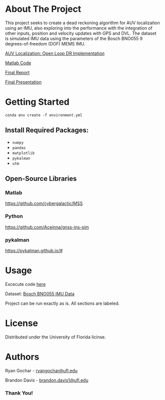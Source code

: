 # About The Project 
This project seeks to create a dead reckoning algorithm for AUV localization using an IMU, also exploring into the performance with the integration of other inputs, position and velocity updates with GPS and DVL.  The dataset is simulated IMU data using the parameters of the Bosch BNO055 9 degrees-of-freedom (DOF) MEMS IMU.

[AUV Localization: Open Loop DR Implementation](https://github.com/ryangochar/AUVlocalization/blob/main/AUV_OpenLoopDR_Final.ipynb)

[Matlab Code](matlab/)

[Final Report](https://github.com/ryangochar/AUVlocalization/blob/main/AUVlocalization%20-%20Final%20Report%20-%20DavisB%20GocharR.pdf)

[Final Presentation](https://github.com/ryangochar/AUVlocalization/blob/main/AUV%20Localization%20Presentation.pdf)


# Getting Started
```
conda env create -f environment.yml
```

## Install Required Packages: 
- `numpy`
- `pandas`
- `matplotlib`
- `pykalman`
- `utm`

## Open-Source Libraries

### Matlab
https://github.com/cybergalactic/MSS

### Python
https://github.com/Aceinna/gnss-ins-sim

### pykalman
https://pykalman.github.io/#

# Usage
Excecute code [here](https://github.com/ryangochar/AUVlocalization/blob/main/AUV_OpenLoopDR_Final.ipynb)

Dataset: [Bosch BNO055 IMU Data](https://github.com/ryangochar/AUVlocalization/tree/main/2023-11-17-15-11-06)

Project can be run exactly as is. All sections are labeled. 

# License 
Distributed under the University of Florida licinse. 

# Authors
Ryan Gochar - ryangochar@ufl.edu

Brandon Davis - brandon.davis1@ufl.edu

### Thank You! 
